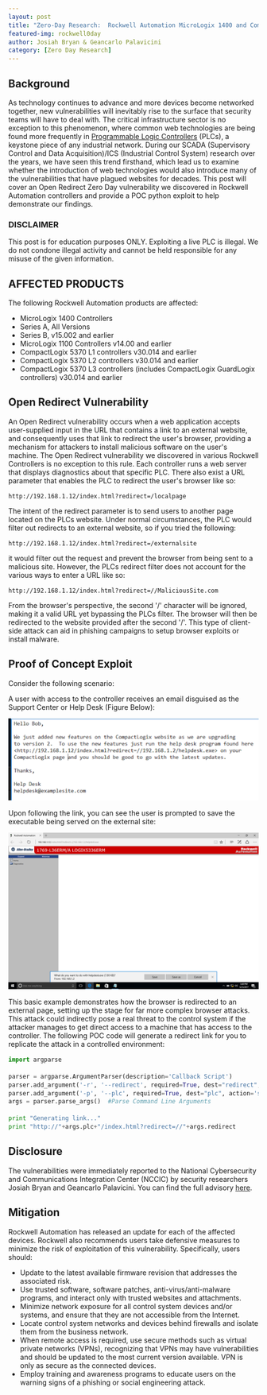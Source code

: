 ```yaml
---
layout: post
title: "Zero-Day Research:  Rockwell Automation MicroLogix 1400 and CompactLogix 5370 Controllers"
featured-img: rockwell0day
author: Josiah Bryan & Geancarlo Palavicini
category: [Zero Day Research]
---
```


## Background

As technology continues to advance and more devices become networked together, new vulnerabilities will inevitably rise to the surface that security teams will have to deal with. The critical infrastructure sector is no exception to this phenomenon, where common web technologies are being found more frequently in [Programmable Logic Controllers](https://en.wikipedia.org/wiki/Programmable_logic_controller) (PLCs), a keystone piece of any industrial network. 
During our SCADA (Supervisory Control and Data Acquisition)/ICS (Industrial Control System) research over the years, we have seen this trend firsthand, which lead us to examine whether the introduction of  web technologies would also introduce many of the vulnerabilities that have plagued websites for decades.  This post will cover an Open Redirect Zero Day vulnerability we discovered in Rockwell Automation controllers and provide a POC python exploit to help demonstrate our findings. 

### DISCLAIMER
This post is for education purposes ONLY.  Exploiting a live PLC is illegal.  We do not condone illegal activity and cannot be held responsible for any misuse of the given information.

## AFFECTED PRODUCTS

The following Rockwell Automation products are affected: 
* MicroLogix 1400 Controllers
* Series A, All Versions
* Series B, v15.002 and earlier
* MicroLogix 1100 Controllers v14.00 and earlier
* CompactLogix 5370 L1 controllers v30.014 and earlier
* CompactLogix 5370 L2 controllers v30.014 and earlier
* CompactLogix 5370 L3 controllers (includes CompactLogix GuardLogix controllers) v30.014 and earlier

## Open Redirect Vulnerability
An Open Redirect vulnerability occurs when a web application accepts user-supplied input in the URL that contains a link to an external website, and consequently uses that link to redirect the user's browser, providing a mechanism for attackers to install malicious software on the user's machine. The Open Redirect vulnerability we discovered in various Rockwell Controllers is no exception to this rule.  Each controller runs a web server that displays diagnostics about that specific PLC.  There also exist a URL parameter that enables the PLC to redirect the user's browser like so:
```
http://192.168.1.12/index.html?redirect=/localpage
```
The intent of the redirect parameter is to send users to another page located on the PLCs website.  Under normal circumstances, the PLC would filter out redirects to an external website, so if you tried the following:
```
http://192.168.1.12/index.html?redirect=/externalsite
```
it would filter out the request and prevent the browser from being sent to a malicious site.  However, the PLCs redirect filter does not account for the various ways to enter a URL like so:
``` 
http://192.168.1.12/index.html?redirect=//MaliciousSite.com
```
From the browser's perspective, the second '/' character will be ignored, making it a valid URL yet bypassing the PLCs filter.  The browser will then be redirected to the website provided after the second '/'.  This type of client-side attack can aid in phishing campaigns to setup browser exploits or install malware. 

## Proof of Concept Exploit

Consider the following scenario:

A user with access to the controller receives an email disguised as the Support Center or Help Desk (Figure Below):

![HelpDesk](/assets/img/posts/helpdesk.png)

Upon following the link, you can see the user is prompted to save the executable being served on the external site:

![RedirectMalware](/assets/img/posts/redirectmalware.png)

This basic example demonstrates how the browser is redirected to an external page, setting up the stage for far more complex browser attacks.  This attack could indirectly pose a real threat to the control system if the attacker manages to get direct access to a machine that has access to the controller.  The following POC code will generate a redirect link for you to replicate the attack in a controlled environment:

``` python
import argparse

parser = argparse.ArgumentParser(description='Callback Script')
parser.add_argument('-r', '--redirect', required=True, dest="redirect", action='store', help='Redirect Destination IP')		
parser.add_argument('-p', '--plc', required=True, dest="plc", action='store', help='Rockwell Controller IP')	
args = parser.parse_args()  #Parse Command Line Arguments

print "Generating link..."
print "http://"+args.plc+"/index.html?redirect=//"+args.redirect

```
## Disclosure

The vulnerabilities were immediately reported to the National Cybersecurity and Communications Integration Center (NCCIC) by security researchers Josiah Bryan and Geancarlo Palavicini.  You can find the full advisory [here](https://ics-cert.us-cert.gov/advisories/ICSA-19-113-01).

## Mitigation
Rockwell Automation has released an update for each of the affected devices. Rockwell also recommends users take defensive measures to minimize the risk of exploitation of this vulnerability. Specifically, users should:
* Update to the latest available firmware revision that addresses the associated risk.
* Use trusted software, software patches, anti-virus/anti-malware programs, and interact only with trusted
websites and attachments.
* Minimize network exposure for all control system devices and/or systems, and ensure that they are not accessible from the Internet.
* Locate control system networks and devices behind firewalls and isolate them from the business network.
* When remote access is required, use secure methods such as virtual private networks (VPNs), recognizing that VPNs may have vulnerabilities and should be updated to the most current version available. VPN is only as secure as the connected devices.
* Employ training and awareness programs to educate users on the warning signs of a phishing or social engineering attack.

